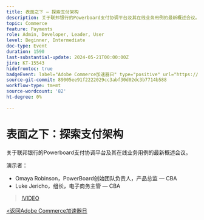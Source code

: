 ```yaml
---
title: 表面之下 — 探索支付架构
description: 关于联邦银行的Powerboard支付协调平台及其在线业务用例的最新概述会议。
topic: Commerce
feature: Payments
role: Admin, Developer, Leader, User
level: Beginner, Intermediate
doc-type: Event
duration: 1590
last-substantial-update: 2024-05-21T00:00:00Z
jira: KT-15543
hidefromtoc: true
badgeEvent: label="Adobe Commerce加速器日" type="positive" url="https://experienceleague.adobe.com/en/docs/events/apac-commerce-recordings/2024/overview"
source-git-commit: 89005ee91f2222029cc3abf30d02dc3b7714b588
workflow-type: tm+mt
source-wordcount: '82'
ht-degree: 0%

---
```



# 表面之下：探索支付架构

关于联邦银行的Powerboard支付协调平台及其在线业务用例的最新概述会议。

演示者：

+ Omaya Robinson，PowerBoard创始团队负责人，产品总监 — CBA
+ Luke Jericho，组长，电子商务主管 — CBA

>[!VIDEO](https://video.tv.adobe.com/v/3429270/?learn=on)

[&lt;返回Adobe Commerce加速器日](./overview.md)